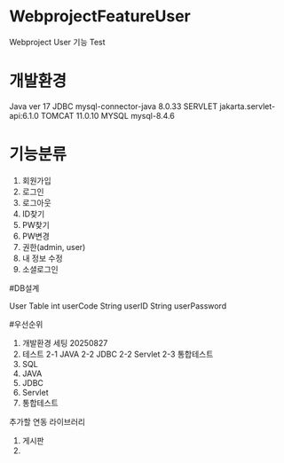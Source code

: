 # WebprojectFeatureUser
Webproject User 기능 Test

# 개발환경
Java ver 17 
JDBC mysql-connector-java 8.0.33
SERVLET jakarta.servlet-api:6.1.0
TOMCAT 11.0.10
MYSQL mysql-8.4.6

# 기능분류
1. 회원가입
2. 로그인
3. 로그아웃
4. ID찾기
5. PW찾기
4. PW변경
5. 권한(admin, user)
6. 내 정보 수정
7. 소셜로그인

#DB설계

User Table
int userCode
String userID
String userPassword



#우선순위

1. 개발환경 세팅 20250827
2. 테스트
2-1 JAVA
2-2 JDBC
2-2 Servlet
2-3 통합테스트
3. SQL
4. JAVA
5. JDBC
6. Servlet
7. 통합테스트 
   


추가할 연동 라이브러리
1. 게시판
2.

